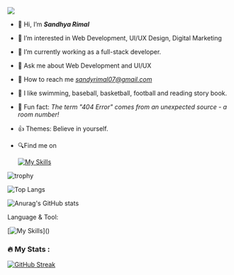 ![](https://komarev.com/ghpvc/?username=sandhya8109&color=brightgreen)
- 👋 Hi, I’m <b><i>Sandhya Rimal</b></i>
- 👀 I’m interested in Web Development, UI/UX Design, Digital Marketing  
- 🌱 I’m currently working as a full-stack developer.
- 💬  Ask me about Web Development and UI/UX 
- 🤝 How to reach me <i>sandyrimal07@gmail.com</i>
- 💓 I like swimming, baseball, basketball, football and reading story book.
- 🙂 Fun fact: <i>The term "404 Error" comes from an unexpected source - a room number!</i>
- 👍 Themes: Believe in yourself.
- 🔍Find me on

   <a herf="https://www.instagram.com/8109_sandy/" target="_blank"> [![My Skills](https://skillicons.dev/icons?i=instagram)](https://www.instagram.com/8109_sandy/)</a>


![trophy](https://github-profile-trophy.vercel.app/?username=sandhya8109&theme=monokai)


![Top Langs](https://github-readme-stats.vercel.app/api/top-langs/?username=sandhya8109&theme=monokai&hide_progress=true)


  ![Anurag's GitHub stats](https://github-readme-stats.vercel.app/api?username=sandhya8109&theme=monokai&show_icons=true)


Language & Tool:  

[![My Skills](https://skillicons.dev/icons?i=html,css,bootstrap,js,react,jquery,c,cs,cpp,java,dotnet,php,laravel,git,github,linux,mysql,vscode,)]()

### :fire: My Stats :
[![GitHub Streak](https://streak-stats.demolab.com/?user=sandhya8109&theme=monokai)](https://git.io/streak-stats)
